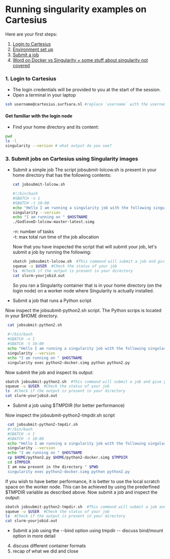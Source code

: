 # Running singularity examples on Cartesius

Here are your first steps:

1. [Login to Cartesius](#cartesius-login)
2. [Environment set up](#cartesius-env)
3. [Submit a job](#job-submit)
4. [Word on Docker vs Singularity + some stuff about singularity not covered](#wrap-up)

### <a name="cartesius-login"></a> 1. Login to Cartesius

* The login credentials will be provided to you at the start of the session.
* Open a terminal in your laptop 
    
 ```sh
 ssh username@cartesius.surfsara.nl #replace `username` with the username assigned to you
 ```
  
#### Get familiar with the login node

* Find your home directory and its content:

```sh
pwd
ls -l
singularity --version # what output do you see?
```

### <a name="job-submit"></a> 3. Submit jobs on Cartesius using Singularity images

* Submit a simple job
  The script jobsubmit-lolcow.sh is present in your home directory that has the following contents:
  
  ```sh
  cat jobsubmit-lolcow.sh
  
  #!/bin/bash
  #SBATCH -n 1
  #SBATCH -t 10:00
  echo "Hello I am running a singularity job with the following singularity version"
  singularity --version
  echo "I am running on " $HOSTNAME
  ./GodloveD-lolcow-master-latest.simg
  ```
  -n: number of tasks  
  -t: max total run time of the job allocation
  
  Now that you have inspected the script that will submit your job, let's submit a job by running the following:
  
  ```sh
  sbatch jobsubmit-lolcow.sh  #This command will submit a job and give you a job ID in return
  squeue -u $USER  #Check the status of your job
  ls  #Check if the output is present in your directory
  cat slurm-yourjobid.out
  ```
  So you ran a Singularity container that is in your home directory (on the login node) on a worker node where Singularity is actually installed.

* Submit a job that runs a Python script

 Now inspect the jobsubmit-python2.sh script. The Python scrips is located in your $HOME directory.
 ```sh
  cat jobsubmit-python2.sh
  
  #!/bin/bash
  #SBATCH -n 1
  #SBATCH -t 10:00
  echo "Hello I am running a singularity job with the following singularity version"
  singularity --version
  echo "I am running on " $HOSTNAME
  singularity exec python2-docker.simg python python2.py
  ```
  Now submit the job and inspect its output:
  
  ```sh
  sbatch jobsubmit-python2.sh  #This command will submit a job and give you a job ID in return
  squeue -u $USER  #Check the status of your job
  ls  #Check if the output is present in your directory
  cat slurm-yourjobid.out
  ```
* Submit a job using $TMPDIR (for better performance)

 Now inspect the jobsubmit-python2-tmpdir.sh script
 
 ```sh
  cat jobsubmit-python2-tmpdir.sh
  #!/bin/bash
  #SBATCH -n 1
  #SBATCH -t 10:00
  echo "Hello I am running a singularity job with the following singularity version"
  singularity --version
  echo "I am running on " $HOSTNAME
  cp $HOME/python2.py $HOME/python2-docker.simg $TMPDIR
  cd $TMPDIR
  I am now present in the directory " $PWD
  singularity exec python2-docker.simg python python2.py
  ```
  If you wish to have better performance, it is better to use the local scratch space on the worker node. This can be achieved by using the prederfined $TMPDIR variable as described above. Now submit a job and inspect the output:
  
   ```sh
  sbatch jobsubmit-python2-tmpdir.sh  #This command will submit a job and give you a job ID in return
  squeue -u $USER  #Check the status of your job
  ls  #Check if the output is present in your directory
  cat slurm-yourjobid.out
  ```
  
* Submit a job using the --bind option
using tmpdir -- discuss bind/mount option in more detail
4. discuss different container formats
5. recap of what we did and close







